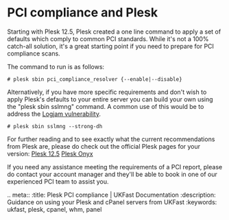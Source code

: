 # PCI compliance and Plesk

Starting with Plesk 12.5, Plesk created a one line command to apply a set of defaults which comply to common PCI standards. While it's not a 100% catch-all solution, it's a great starting point if you need to prepare for PCI compliance scans.

The command to run is as follows:

``#
plesk sbin pci_compliance_resolver {--enable|--disable}
``

Alternatively, if you have more specific requirements and don't wish to apply Plesk's defaults to your entire server you can build your own using the "plesk sbin sslmng" command. A common use of this would be to address the [Logjam vulnerability](/security/logjam.html).

``#
plesk sbin sslmng --strong-dh
``

For further reading and to see exactly what the current recommendations from Plesk are, please do check out the official Plesk pages for your version:
[Plesk 12.5](https://docs.plesk.com/en-US/12.5/advanced-administration-guide-linux/pci-dss-compliance/tune-plesk-to-meet-pci-dss-on-linux.65871/)
[Plesk Onyx](https://docs.plesk.com/en-US/onyx/advanced-administration-guide-linux/pci-dss-compliance/tune-plesk-to-meet-pci-dss-on-linux.65871/)

If you need any assistance meeting the requirements of a PCI report, please do contact your account manager and they'll be able to book in one of our experienced PCI team to assist you. 

.. meta::
  :title: Plesk PCI compliance | UKFast Documentation
  :description: Guidance on using your Plesk and cPanel servers from UKFast
  :keywords: ukfast, plesk, cpanel, whm, panel

